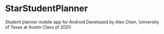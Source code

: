 # StarStudentPlanner
Student planner mobile app for Android
Developed by Alex Chen, University of Texas at Austin Class of 2020
